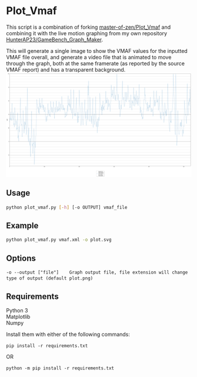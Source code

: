 # Plot_Vmaf
This script is a combination of forking
[master-of-zen/Plot_Vmaf](https://github.com/master-of-zen/Plot_Vmaf) and
combining it with the live motion graphing from my own repository
[HunterAP23/GameBench_Graph_Maker](https://github.com/HunterAP23/GameBench_Graph_Maker).

This will generate a single image to show the VMAF values for the inputted VMAF
file overall, and generate a video file that is animated to move through the
graph, both at the same framerate (as reported by the source VMAF report) and
has a transparent background.
![](plot.svg)

## Usage
```bash
python plot_vmaf.py [-h] [-o OUTPUT] vmaf_file
```

## Example
```bash
python plot_vmaf.py vmaf.xml -o plot.svg
```

## Options
```
-o --output ["file"]    Graph output file, file extension will change type of output (default plot.png)
```

## Requirements
Python 3  
Matplotlib  
Numpy

Install them with either of the following commands:
```
pip install -r requirements.txt
```
OR
```
python -m pip install -r requirements.txt
```

